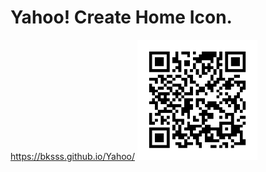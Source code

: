 # Yahoo! Create Home Icon.
https://bksss.github.io/Yahoo/
<img src="https://github.com/BKS-SS/Yahoo/blob/main/YahooIconQR.png" width="192">
